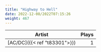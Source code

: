 ```yaml
---
title: "Highway to Hell"
date: 2022-12-08/2022T07:15:26
weight: 467
---
```




 Artist | Plays 
----- | -----:
[AC/DC]({{< ref "t83301">}}) | 1
